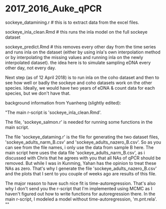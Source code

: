 # 2017_2016_Auke_qPCR

sockeye_datamining.r   #  this is to extract data from the excel files. 

sockeye_inla_clean.Rmd  # this runs the inla model on the full sockeye dataset

sockeye_predict.Rmd  # this removes every other day from the time series and runs inla on the dataset (either by using inla's own interpolation method or by interpolating the missing values and running inla on the newly interpolated dataset).  the idea here is to simulate sampling eDNA every other day, not every day.


Next step (as of 12 April 2018) is to run inla on the coho dataset and then to see how well or badly the sockeye and coho datasets work on the other species. Ideally, we would have two years of eDNA & count data for each species, but we don't have that.  


background information from Yuanheng (slightly edited):

"The main r-script is 'sockeye_inla_clean.Rmd'. 

The file, 'sockeye_salmon.r' is needed for running some functions in the main script. 

The file 'sockeye_dataming.r' is the file for generating the two dataset files, 'sockeye_adults_narm_B.csv' and 'sockeye_adults_nazero_B.csv'. So as you can see from the file names, i only use the data from sample B here. The main script here uses the data file 'sockeye_adults_narm_B.csv', as i discussed with Chris that he agrees with you that all NAs of qPCR should be removed. But while I was in Kunming, Yahan has the opinion to treat these NAs as zero. That's why I generate the file 'sockeye_adults_nazero_B.csv' and the plots that I sent to you couple of weeks ago are results of this file.

The major reason to have such nice fit is time-autoregression. That's also why I don't send you the r-script that I'm implemented using MCMC as I haven't figured out how to write functions for autoregression there. In the main r-script, I modeled a model without time-autoregression, 'm.pnt.rela'. ""
